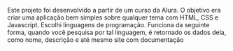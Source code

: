 Este projeto foi desenvolvido a partir de um curso da Alura.
O objetivo era criar uma aplicação bem simples sobre qualquer tema com HTML, CSS e Javascript. Escolhi linguagens de programação.
Funciona da seguinte forma, quando você pesquisa por tal linguagem, é retornado os dados dela, como nome, descrição e até mesmo site com documentação
